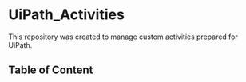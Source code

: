 # UiPath_Activities
This repository was created to manage custom activities prepared for UiPath.

## Table of Content
